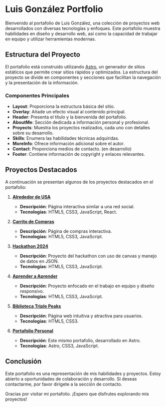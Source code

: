 # Luis González Portfolio

Bienvenido al portafolio de Luis González, una colección de proyectos web desarrollados con diversas tecnologías y enfoques. Este portafolio muestra habilidades en diseño y desarrollo web, así como la capacidad de trabajar en equipo y utilizar herramientas modernas.

## Estructura del Proyecto

El portafolio está construido utilizando [Astro](https://astro.build/), un generador de sitios estáticos que permite crear sitios rápidos y optimizados. La estructura del proyecto se divide en componentes y secciones que facilitan la navegación y la presentación de la información.

### Componentes Principales

- **Layout**: Proporciona la estructura básica del sitio.
- **Overlay**: Añade un efecto visual al contenido principal.
- **Header**: Presenta el título y la bienvenida del portafolio.
- **AboutMe**: Sección dedicada a información personal y profesional.
- **Proyects**: Muestra los proyectos realizados, cada uno con detalles sobre su desarrollo.
- **Skills**: Enumera las habilidades técnicas adquiridas.
- **MoreInfo**: Ofrece información adicional sobre el autor.
- **Contact**: Proporciona medios de contacto. (en desarrollo)
- **Footer**: Contiene información de copyright y enlaces relevantes.

## Proyectos Destacados

A continuación se presentan algunos de los proyectos destacados en el portafolio:

1. **[Alrededor de USA](https://luis-gn006.github.io/web_project_around_react/)**
   - **Descripción**: Página interactiva similar a una red social.
   - **Tecnologías**: HTML5, CSS3, JavaScript, React.
   
2. **[Carrito de Compras](https://luis-gn006.github.io/product-list-with-cart-main/index.html)**
   - **Descripción**: Página de compras interactiva.
   - **Tecnologías**: HTML5, CSS3, JavaScript.
   
3. **[Hackathon 2024](https://luis-gn006.github.io/hackathon2024/index.html)**
   - **Descripción**: Proyecto del hackathon con uso de canvas y manejo de datos en JSON.
   - **Tecnologías**: HTML5, CSS3, JavaScript.

4. **[Aprender a Aprender](https://melomario57.github.io/Proyecto-Aprender-2/index.html)**
   - **Descripción**: Proyecto enfocado en el trabajo en equipo y diseño responsivo.
   - **Tecnologías**: HTML5, CSS3, JavaScript.

5. **[Biblioteca Triple Peaks](https://luis-gn006.github.io/web_project_library/index.html)**
   - **Descripción**: Página web intuitiva y atractiva para usuarios.
   - **Tecnologías**: HTML5, CSS3.

6. **[Portafolio Personal](https://luis-gn006.github.io/portfolio/index.html)**
   - **Descripción**: Este mismo portafolio, desarrollado en Astro.
   - **Tecnologías**: Astro, CSS3, JavaScript.


## Conclusión

Este portafolio es una representación de mis habilidades y proyectos. Estoy abierto a oportunidades de colaboración y desarrollo. Si deseas contactarme, por favor dirígete a la sección de contacto.

Gracias por visitar mi portafolio. ¡Espero que disfrutes explorando mis proyectos!